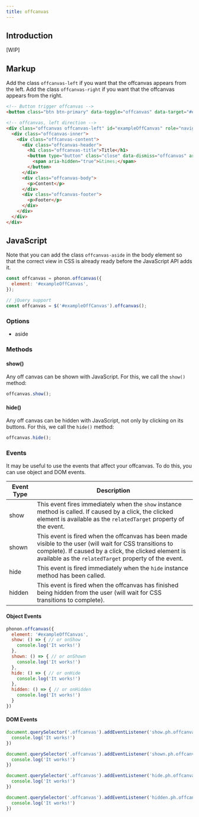 ```yaml
---
title: offcanvas
---
```


## Introduction

[WIP]

## Markup

Add the class `offcanvas-left` if you want that the offcanvas appears from the left.
Add the class `offcanvas-right` if you want that the offcanvas appears from the right.

```html
<!-- Button trigger offcanvas -->
<button class="btn btn-primary" data-toggle="offcanvas" data-target="#exampleOffCanvas">Launch demo offcanvas</button>

<!-- offcanvas, left direction -->
<div class="offcanvas offcanvas-left" id="exampleOffCanvas" role="navigation" aria-hidden="true" aria-labelledby="exampleOffCanvasTitle">
  <div class="offcanvas-inner">
    <div class="offcanvas-content">
      <div class="offcanvas-header">
        <h1 class="offcanvas-title">Title</h1>
        <button type="button" class="close" data-dismiss="offcanvas" aria-label="Close">
          <span aria-hidden="true">&times;</span>
        </button>
      </div>
      <div class="offcanvas-body">
        <p>Content</p>
      </div>
      <div class="offcanvas-footer">
        <p>Footer</p>
      </div>
    </div>
  </div>
</div>
```

## JavaScript

Note that you can add the class `offcanvas-aside` in the body element so that the correct view in CSS is already ready before the JavaScript API adds it.

```js
const offcanvas = phonon.offcanvas({
  element: '#exampleOffCanvas',
});

// jQuery support
const offcanvas = $('#exampleOffCanvas').offcanvas();
```

### Options

- aside

### Methods

#### show()

Any off canvas can be shown with JavaScript. For this, we call the `show()` method:

```js
offcanvas.show();
```


#### hide()

Any off canvas can be hidden with JavaScript, not only by clicking on its buttons. For this, we call the `hide()` method:

```js
offcanvas.hide();
```


### Events

It may be useful to use the events that affect your offcanvas.
To do this, you can use object and DOM events.


|     Event Type     |     Description      |
|--------------------|----------------------|
|  show    |   This event fires immediately when the <code>show</code> instance method is called. If caused by a click, the clicked element is available as the <code>relatedTarget</code> property of the event.   |
|  shown   |  This event is fired when the offcanvas has been made visible to the user (will wait for CSS transitions to complete). If caused by a click, the clicked element is available as the <code>relatedTarget</code> property of the event.    |
|  hide    |    This event is fired immediately when the <code>hide</code> instance method has been called.   |
|  hidden  |   This event is fired when the offcanvas has finished being hidden from the user (will wait for CSS transitions to complete).    |


#### Object Events

```js
phonon.offcanvas({
  element: '#exampleOffCanvas',
  show: () => { // or onShow
    console.log('It works!')
  },
  shown: () => { // or onShown
    console.log('It works!')
  },
  hide: () => { // or onHide
    console.log('It works!')
  },
  hidden: () => { // or onHidden
    console.log('It works!')
  }
})
```

#### DOM Events

```js
document.querySelector('.offcanvas').addEventListener('show.ph.offcanvas', () => {
  console.log('It works!')
})

document.querySelector('.offcanvas').addEventListener('shown.ph.offcanvas', () => {
  console.log('It works!')
})

document.querySelector('.offcanvas').addEventListener('hide.ph.offcanvas', () => {
  console.log('It works!')
})

document.querySelector('.offcanvas').addEventListener('hidden.ph.offcanvas', () => {
  console.log('It works!')
})
```
